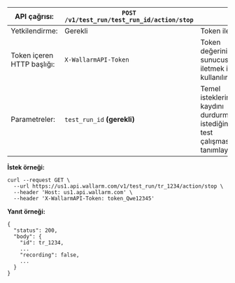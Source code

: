 | API çağrısı: | `POST /v1/test_run/test_run_id/action/stop` |      |
| ------------- | ------------------------------------------ | ---- |
| Yetkilendirme: | Gerekli | Token ile |
| Token içeren HTTP başlığı: | `X-WallarmAPI-Token` | Token değerini API sunucusuna iletmek için kullanılır |
| Parametreler: | `test_run_id` **(gerekli)** | Temel isteklerin kaydını durdurmak istediğiniz test çalışmasının tanımlayıcısı |

**İstek örneği:**
```
curl --request GET \
  --url https://us1.api.wallarm.com/v1/test_run/tr_1234/action/stop \
  --header 'Host: us1.api.wallarm.com' \
  --header 'X-WallarmAPI-Token: token_Qwe12345'
```

**Yanıt örneği:**
```
{
  "status": 200,
  "body": {
    "id": tr_1234,
    ...
    "recording": false,
    ...
  }
}
```